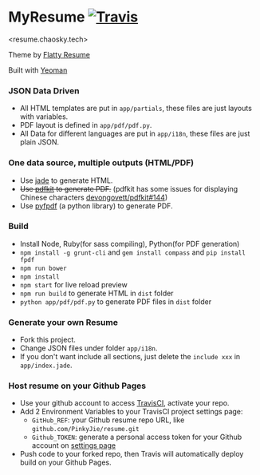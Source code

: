MyResume [![Travis](https://travis-ci.org/chaoskyme/resume.svg)](https://travis-ci.org/chaoskyme/resume)
========

<resume.chaosky.tech>

Theme by [Flatty Resume](http://amindiary.com/demo/flatty-cv/)

Built with [Yeoman](http://yeoman.io/)


### JSON Data Driven

* All HTML templates are put in `app/partials`, these files are just layouts with variables.
* PDF layout is defined in `app/pdf/pdf.py`.
* All Data for different languages are put in `app/i18n`, these files are just plain JSON.

### One data source, multiple outputs (HTML/PDF)

* Use [jade](https://github.com/jadejs/jade) to generate HTML.
* <del>Use [pdfkit](https://github.com/devongovett/pdfkit) to generate PDF.</del> (pdfkit has some issues for displaying Chinese characters [devongovett/pdfkit#144](https://github.com/devongovett/pdfkit/issues/114))
* Use [pyfpdf](https://github.com/reingart/pyfpdf) (a python library) to generate PDF.

### Build

* Install Node, Ruby(for sass compiling), Python(for PDF generation)
* `npm install -g grunt-cli` and `gem install compass` and `pip install fpdf`
* `npm run bower`
* `npm install`
* `npm start` for live reload preview
* `npm run build` to generate HTML in `dist` folder
* `python app/pdf/pdf.py` to generate PDF files in `dist` folder

### Generate your own Resume

* Fork this project.
* Change JSON files under folder `app/i18n`.
* If you don't want include all sections, just delete the `include xxx` in `app/index.jade`.

### Host resume on your Github Pages

* Use your github account to access [TravisCI](https://travis-ci.org/), activate your repo.
* Add 2 Environment Variables to your TravisCI project settings page:
    * `GitHub_REF`: your Github resume repo URL, like `github.com/PinkyJie/resume.git`
    * `Github_TOKEN`: generate a personal access token for your Github account on [settings page](https://github.com/settings/tokens)
* Push code to your forked repo, then Travis will automatically deploy build on your Github Pages.
